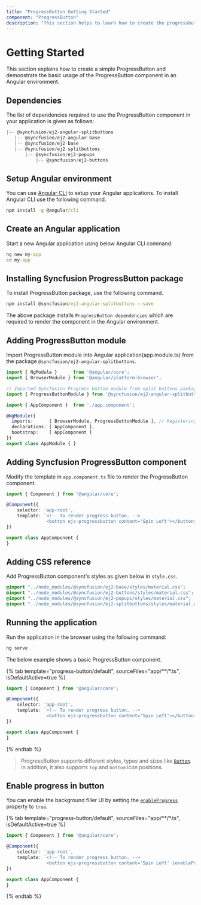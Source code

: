 ```yaml
---
title: "ProgressButton Getting Started"
component: "ProgressButton"
description: "This section helps to learn how to create the progressbutton in Angular application with its basic features in step-by-step procedure."
---
```


# Getting Started

This section explains how to create a simple ProgressButton and demonstrate the basic usage of the ProgressButton component in an Angular environment.

## Dependencies

The list of dependencies required to use the ProgressButton component in your application is given as follows:

 ```typescript
|-- @syncfusion/ej2-angular-splitbuttons
    |-- @syncfusion/ej2-angular-base
    |-- @syncfusion/ej2-base
    |-- @syncfusion/ej2-splitbuttons
        |-- @syncfusion/ej2-popups
            |-- @syncfusion/ej2-buttons
```

## Setup Angular environment

You can use [Angular CLI](https://github.com/angular/angular-cli) to setup your Angular applications. To install Angular CLI use the following command.

```cmd
npm install -g @angular/cli
```

## Create an Angular application

Start a new Angular application using below Angular CLI command.

```cmd
ng new my-app
cd my-app
```

## Installing Syncfusion ProgressButton package

To install ProgressButton package, use the following command.

```cmd
npm install @syncfusion/ej2-angular-splitbuttons --save
```

The above package installs `ProgressButton dependencies` which are required to render the component in the Angular environment.

## Adding ProgressButton module

Import ProgressButton module into Angular application(app.module.ts) from the package
`@syncfusion/ej2-angular-splitbuttons`.

```typescript
import { NgModule }      from '@angular/core';
import { BrowserModule } from '@angular/platform-browser';

// Imported Syncfusion Progress button module from split buttons package
import { ProgressButtonModule } from '@syncfusion/ej2-angular-splitbuttons';

import { AppComponent }  from './app.component';

@NgModule({
  imports:      [ BrowserModule, ProgressButtonModule ], // Registering EJ2 ProgressButtonModule.
  declarations: [ AppComponent ],
  bootstrap:    [ AppComponent ]
})
export class AppModule { }
```

## Adding Syncfusion ProgressButton component

Modify the template in `app.component.ts` file to render the ProgressButton component.

```typescript
import { Component } from '@angular/core';

@Component({
    selector: 'app-root',
    template: `<!-- To render progress button. -->
               <button ejs-progressbutton content='Spin Left'></button>`
})

export class AppComponent {
}
```

## Adding CSS reference

Add ProgressButton component's styles as given below in `style.css`.

```css
@import "../node_modules/@syncfusion/ej2-base/styles/material.css";
@import "../node_modules/@syncfusion/ej2-buttons/styles/material.css";
@import "../node_modules/@syncfusion/ej2-popups/styles/material.css";
@import "../node_modules/@syncfusion/ej2-splitbuttons/styles/material.css";
```

## Running the application

Run the application in the browser using the following command:

```cmd
ng serve
```

The below example shows a basic ProgressButton component.

{% tab template="progress-button/default", sourceFiles="app/**/*.ts", isDefaultActive=true %}

```typescript
import { Component } from '@angular/core';

@Component({
    selector: 'app-root',
    template: `<!-- To render progress button. -->
               <button ejs-progressbutton content='Spin Left'></button>`
})

export class AppComponent {
}
```

{% endtab %}

> ProgressButton supports different styles, types and sizes like [`Button`](https://ej2.syncfusion.com/angular/documentation/button/). In addition, it also supports `top` and `bottom` icon positions.

## Enable progress in button

You can enable the background filler UI by setting the [`enableProgress`](../api/progress-button#enableProgress) property to `true`.

{% tab template="progress-button/default", sourceFiles="app/**/*.ts", isDefaultActive=true %}

```typescript
import { Component } from '@angular/core';

@Component({
    selector: 'app-root',
    template: `<!-- To render progress button. -->
               <button ejs-progressbutton content='Spin Left' [enableProgress]='true'></button>`
})

export class AppComponent {
}
```

{% endtab %}
